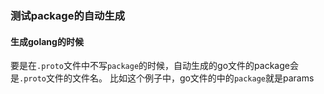 ### 测试package的自动生成

#### 生成golang的时候
要是在`.proto`文件中不写`package`的时候，自动生成的go文件的package会是`.proto`文件的文件名。
比如这个例子中，go文件的中的`package`就是params